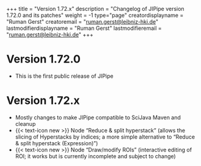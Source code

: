 +++
title = "Version 1.72.x"
description = "Changelog of JIPipe version 1.72.0 and its patches"
weight = -1
type="page"
creatordisplayname = "Ruman Gerst"
creatoremail = "ruman.gerst@leibniz-hki.de"
lastmodifierdisplayname = "Ruman Gerst"
lastmodifieremail = "ruman.gerst@leibniz-hki.de"
+++

# Version 1.72.0

* This is the first public release of JIPipe

# Version 1.72.x

* Mostly changes to make JIPipe compatible to SciJava Maven and cleanup
* {{< text-icon new >}} Node “Reduce & split hyperstack” (allows the slicing of Hyperstacks by indices; a more simple alternative to “Reduce & split hyperstack (Expression)”)
* {{< text-icon new >}} Node “Draw/modify ROIs” (interactive editing of ROI; it works but is currently incomplete and subject to change)
